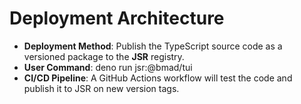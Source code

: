 # **Deployment Architecture**

* **Deployment Method**: Publish the TypeScript source code as a versioned package to the **JSR** registry.  
* **User Command**: deno run jsr:@bmad/tui  
* **CI/CD Pipeline**: A GitHub Actions workflow will test the code and publish it to JSR on new version tags.
